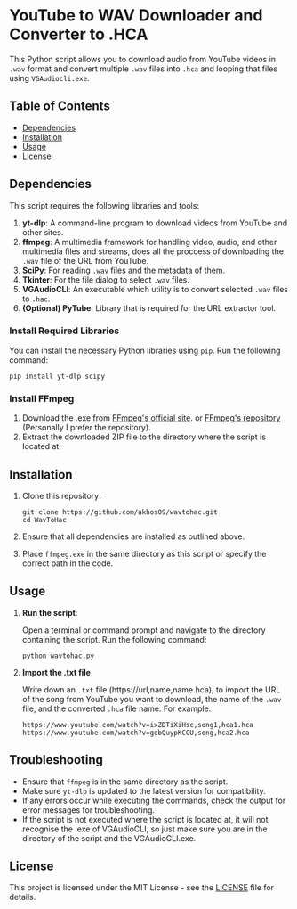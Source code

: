 
# YouTube to WAV Downloader and Converter to .HCA

This Python script allows you to download audio from YouTube videos in `.wav` format and convert multiple `.wav` files into `.hca` and looping that files using `VGAudiocli.exe`. 

## Table of Contents
- [Dependencies](#dependencies)
- [Installation](#installation)
- [Usage](#usage)
- [License](#license)

## Dependencies

This script requires the following libraries and tools:

1. **yt-dlp**: A command-line program to download videos from YouTube and other sites.
2. **ffmpeg**: A multimedia framework for handling video, audio, and other multimedia files and streams, does all the proccess of downloading the `.wav` file of the URL from YouTube.
3. **SciPy**: For reading `.wav` files and the metadata of them.
4. **Tkinter**: For the file dialog to select `.wav` files.
5. **VGAudioCLI**: An executable which utility is to convert selected `.wav` files to `.hac`.
6. **(Optional) PyTube**: Library that is required for the URL extractor tool.
### Install Required Libraries

You can install the necessary Python libraries using `pip`. Run the following command:

```
pip install yt-dlp scipy
```

### Install FFmpeg
1. Download the .exe from [FFmpeg's official site](https://ffmpeg.org/download.html). or [FFmpeg's repository](https://github.com/BtbN/FFmpeg-Builds/releases) (Personally I prefer the repository). 
2. Extract the downloaded ZIP file to the directory where the script is located at.

## Installation

1. Clone this repository:

   ```
   git clone https://github.com/akhos09/wavtohac.git
   cd WavToHac
   ```

2. Ensure that all dependencies are installed as outlined above.

3. Place `ffmpeg.exe` in the same directory as this script or specify the correct path in the code.

## Usage

1. **Run the script**:

   Open a terminal or command prompt and navigate to the directory containing the script. Run the following command:

   ```
   python wavtohac.py
   ```

2. **Import the .txt file**

   Write down an `.txt` file (https://url,name,name.hca), to import the URL of the song from YouTube you want to download, the name of the `.wav` file, and the converted `.hca` file name.
   For example:

   ```
   https://www.youtube.com/watch?v=ixZDTiXiHsc,song1,hca1.hca
   https://www.youtube.com/watch?v=gqbQuypKCCU,song,hca2.hca
   ```

## Troubleshooting

- Ensure that `ffmpeg` is in the same directory as the script.
- Make sure `yt-dlp` is updated to the latest version for compatibility.
- If any errors occur while executing the commands, check the output for error messages for troubleshooting.
- If the script is not executed where the script is located at, it will not recognise the .exe of VGAudioCLI, so just make sure you are in the directory of the script and the VGAudioCLI.exe.

## License

This project is licensed under the MIT License - see the [LICENSE](LICENSE) file for details.
